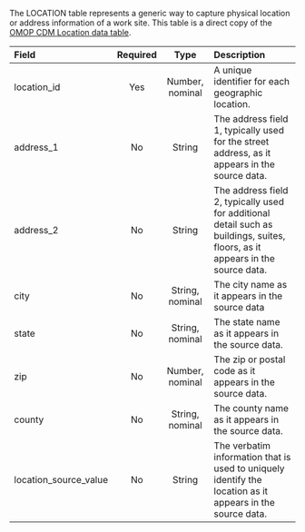 The LOCATION table represents a generic way to capture physical location or address information of a work site. This table is a direct copy of the [OMOP CDM Location data table](https://github.com/OHDSI/CommonDataModel/wiki/LOCATION).

Field|Required|Type|Description
:---------------------------|:--------:|:------------:|:-----------------------------------------------
|location_id|Yes|Number, nominal|A unique identifier for each geographic location.|
|address_1|No|String|The address field 1, typically used for the street address, as it appears in the source data.|
|address_2|No|String|The address field 2, typically used for additional detail such as buildings, suites, floors, as it appears in the source data.|
|city|No|String, nominal|The city name as it appears in the source data|
|state|No|String, nominal|The state name as it appears in the source data.|
|zip|No|Number, nominal|The zip or postal code as it appears in the source data.|
|county|No|String, nominal|The county name as it appears in the source data.|
|location_source_value|No|String|The verbatim information that is used to uniquely identify the location as it appears in the source data.|